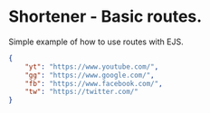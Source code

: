 # Shortener - Basic routes.

Simple example of how to use routes with EJS.

```json
{
    "yt": "https://www.youtube.com/",
    "gg": "https://www.google.com/",
    "fb": "https://www.facebook.com/",
    "tw": "https://twitter.com/"
}
```
